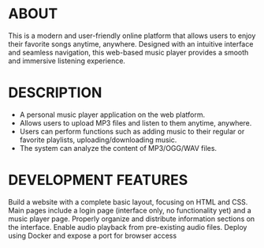 # ABOUT
This is  a modern and user-friendly online platform that allows users to enjoy their favorite songs anytime, anywhere. Designed with an intuitive interface and seamless navigation, this web-based music player provides a smooth and immersive listening experience.
# DESCRIPTION
- A personal music player application on the web platform.
- Allows users to upload MP3 files and listen to them anytime, anywhere. 
- Users can perform functions such as adding music to their regular or favorite playlists, uploading/downloading music.
- The system can analyze the content of MP3/OGG/WAV files.
# DEVELOPMENT FEATURES
Build a website with a complete basic layout, focusing on HTML and CSS.
Main pages include a login page (interface only, no functionality yet) and a music player page.
Properly organize and distribute information sections on the interface.
Enable audio playback from pre-existing audio files.
Deploy using Docker and expose a port for browser access
